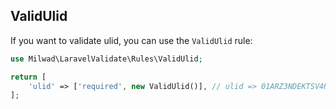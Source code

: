 ## ValidUlid

If you want to validate ulid, you can use the `ValidUlid` rule:

```php
use Milwad\LaravelValidate\Rules\ValidUlid;

return [
    'ulid' => ['required', new ValidUlid()], // ulid => 01ARZ3NDEKTSV4RRFFQ69G5FAV
];
```
